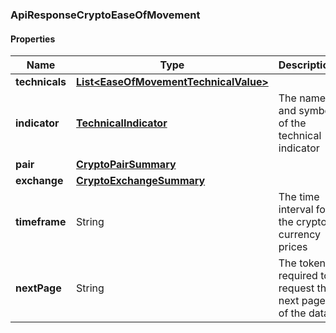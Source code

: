 
[//]: # (CLASS:ApiResponseCryptoEaseOfMovement)

[//]: # (KIND:object)

### ApiResponseCryptoEaseOfMovement

#### Properties

[//]: # (START_DEFINITION)

Name | Type | Description
------------ | ------------- | -------------
**technicals** | [**List&lt;EaseOfMovementTechnicalValue&gt;**](EaseOfMovementTechnicalValue.md) |  &nbsp;
**indicator** | [**TechnicalIndicator**](TechnicalIndicator.md) | The name and symbol of the technical indicator &nbsp;
**pair** | [**CryptoPairSummary**](CryptoPairSummary.md) |  &nbsp;
**exchange** | [**CryptoExchangeSummary**](CryptoExchangeSummary.md) |  &nbsp;
**timeframe** | String | The time interval for the crypto currency prices &nbsp;
**nextPage** | String | The token required to request the next page of the data &nbsp;

[//]: # (END_DEFINITION)


[//]: # (CONTAINED_CLASS:EaseOfMovementTechnicalValue)


[//]: # (CONTAINED_CLASS:TechnicalIndicator)


[//]: # (CONTAINED_CLASS:CryptoPairSummary)


[//]: # (CONTAINED_CLASS:CryptoExchangeSummary)





